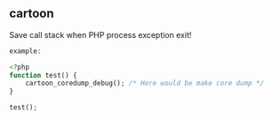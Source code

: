 cartoon
-------
Save call stack when PHP process exception exit!

```php
example:

<?php
function test() {
    cartoon_coredump_debug(); /* Here would be make core dump */
}

test();
```
